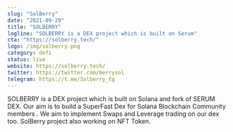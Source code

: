 ```yaml
---
slug: "SolBerry"
date: "2021-09-29"
title: "SOLBERRY"
logline: "SOLBERRY is a DEX project which is built on Serum"
cta: "https://solberry.tech/"
logo: /img/solberry.png
category: defi
status: live
website: https://solberry.tech/
twitter: https://twitter.com/berrysol
telegram: https://t.me/Solberry_tg
---
```


SOLBERRY is a DEX project which is built on Solana and fork of SERUM DEX. 
Our aim is to build a SuperFast Dex for Solana Blockchain Community members .
We aim to implement Swaps and Leverage trading on our dex too.
SolBerry project also working on NFT Token.
